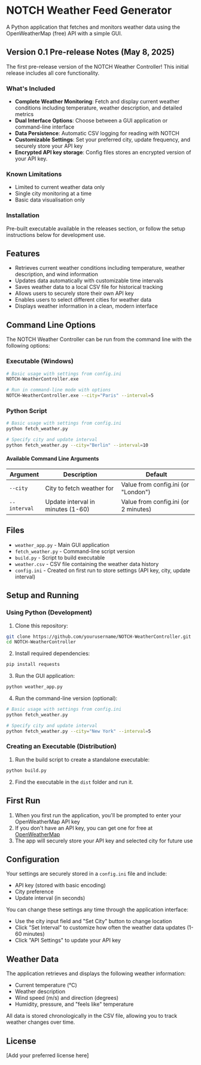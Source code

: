 # NOTCH Weather Feed Generator

A Python application that fetches and monitors weather data using the OpenWeatherMap (free) API with a simple GUI.

## Version 0.1 Pre-release Notes (May 8, 2025)

The first pre-release version of the NOTCH Weather Controller! This initial release includes all core functionality.

### What's Included

- **Complete Weather Monitoring**: Fetch and display current weather conditions including temperature, weather description, and detailed metrics
- **Dual Interface Options**: Choose between a GUI application or command-line interface
- **Data Persistence**: Automatic CSV logging for reading with NOTCH
- **Customizable Settings**: Set your preferred city, update frequency, and securely store your API key
- **Encrypted API key storage**: Config files stores an encrypted version of your API key.

### Known Limitations

- Limited to current weather data only
- Single city monitoring at a time
- Basic data visualisation only

### Installation

Pre-built executable available in the releases section, or follow the setup instructions below for development use.

## Features

- Retrieves current weather conditions including temperature, weather description, and wind information
- Updates data automatically with customizable time intervals
- Saves weather data to a local CSV file for historical tracking
- Allows users to securely store their own API key
- Enables users to select different cities for weather data
- Displays weather information in a clean, modern interface

## Command Line Options

The NOTCH Weather Controller can be run from the command line with the following options:

### Executable (Windows)

```bash
# Basic usage with settings from config.ini
NOTCH-WeatherController.exe

# Run in command-line mode with options
NOTCH-WeatherController.exe --city="Paris" --interval=5
```

### Python Script

```bash
# Basic usage with settings from config.ini
python fetch_weather.py

# Specify city and update interval
python fetch_weather.py --city="Berlin" --interval=10
```

#### Available Command Line Arguments

| Argument | Description | Default |
|----------|-------------|---------|
| `--city` | City to fetch weather for | Value from config.ini (or "London") |
| `--interval` | Update interval in minutes (1-60) | Value from config.ini (or 2 minutes) |

## Files

- `weather_app.py` - Main GUI application
- `fetch_weather.py` - Command-line script version
- `build.py` - Script to build executable
- `weather.csv` - CSV file containing the weather data history
- `config.ini` - Created on first run to store settings (API key, city, update interval)

## Setup and Running

### Using Python (Development)

1. Clone this repository:
```bash
git clone https://github.com/yourusername/NOTCH-WeatherController.git
cd NOTCH-WeatherController
```

2. Install required dependencies:
```bash
pip install requests
```

3. Run the GUI application:
```bash
python weather_app.py
```

4. Run the command-line version (optional):
```bash
# Basic usage with settings from config.ini
python fetch_weather.py

# Specify city and update interval
python fetch_weather.py --city="New York" --interval=5
```

### Creating an Executable (Distribution)

1. Run the build script to create a standalone executable:
```bash
python build.py
```

2. Find the executable in the `dist` folder and run it.

## First Run

1. When you first run the application, you'll be prompted to enter your OpenWeatherMap API key
2. If you don't have an API key, you can get one for free at [OpenWeatherMap](https://openweathermap.org/api)
3. The app will securely store your API key and selected city for future use

## Configuration

Your settings are securely stored in a `config.ini` file and include:
- API key (stored with basic encoding)
- City preference
- Update interval (in seconds)

You can change these settings any time through the application interface:
- Use the city input field and "Set City" button to change location
- Click "Set Interval" to customize how often the weather data updates (1-60 minutes)
- Click "API Settings" to update your API key

## Weather Data

The application retrieves and displays the following weather information:
- Current temperature (°C)
- Weather description
- Wind speed (m/s) and direction (degrees)
- Humidity, pressure, and "feels like" temperature

All data is stored chronologically in the CSV file, allowing you to track weather changes over time.

## License

[Add your preferred license here]
